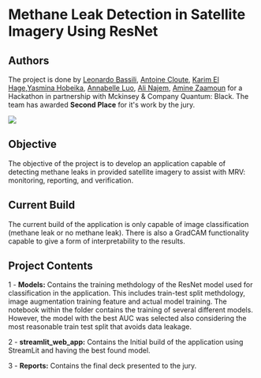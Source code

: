 # Methane Leak Detection in Satellite Imagery Using ResNet 
## Authors
The project is done by [Leonardo Bassili](https://github.com/leobas0), [Antoine Cloute](https://github.com/AntAI-git), [Karim El Hage](https://github.com/karimelhage),[Yasmina Hobeika](https://github.com/yasminahobeika), [Annabelle Luo](https://github.com/annabelleluo), [Ali Najem](https://github.com/najemali), [Amine Zaamoun](https://github.com/Zaamine) for a  Hackathon in partnership with Mckinsey & Company Quantum: Black. The team has awarded **Second Place** for it's work by the jury.

<a href="https://github.com/yasminahobeika/Methane_Leak_Detection_in_Satellite_Imagery/graphs/contributors"> 
  <img src="https://contrib.rocks/image?repo=yasminahobeika/Methane_Leak_Detection_in_Satellite_Imagery" />
</a>

## Objective
The objective of the project is to develop an application capable of detecting methane leaks in provided satellite imagery  to assist with MRV: monitoring, reporting, and verification.

## Current Build
The current build of the application is only capable of image classification (methane leak or no methane leak). There is also a GradCAM functionality capable to give a form of interpretability to the results.

## Project Contents

1 - **Models:** Contains the training methdology of the ResNet model used for classification in the application. This includes train-test split methdology, image augmentation training feature and actual model training. The notebook within the folder contains the training of several different models. However, the model with the best AUC was selected also considering the most reasonable train test split that avoids data leakage.

2 - **streamlit_web_app:** Contains the Initial build of the application using StreamLit and having the best found model.

3 - **Reports:** Contains the final deck presented to the jury. 

